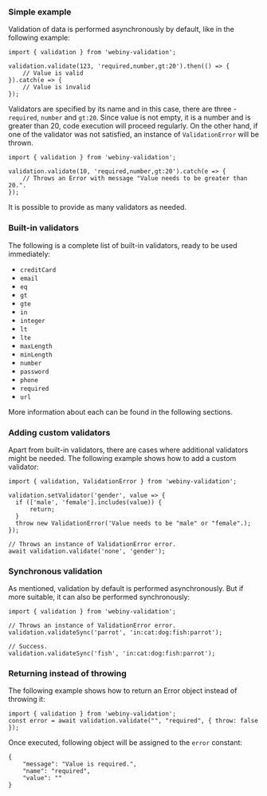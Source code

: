 ### Simple example
Validation of data is performed asynchronously by default, like in the following example:

```
import { validation } from 'webiny-validation';

validation.validate(123, 'required,number,gt:20').then(() => {
    // Value is valid
}).catch(e => {
    // Value is invalid
});
```

Validators are specified by its name and in this case, there are three - `required`, `number` and `gt:20`. 
Since value is not empty, it is a number and is greater than 20, code execution will proceed regularly. 
On the other hand, if one of the validator was not satisfied, an instance of `ValidationError` will be thrown.

```
import { validation } from 'webiny-validation';

validation.validate(10, 'required,number,gt:20').catch(e => {
    // Throws an Error with message "Value needs to be greater than 20.".
});
```

It is possible to provide as many validators as needed.

### Built-in validators
 
The following is a complete list of built-in validators, ready to be used immediately:
- `creditCard`
- `email`
- `eq`
- `gt`
- `gte`
- `in`
- `integer`
- `lt`
- `lte`
- `maxLength`
- `minLength`
- `number`
- `password`
- `phone`
- `required`
- `url`

More information about each can be found in the following sections.

### Adding custom validators 

Apart from built-in validators, there are cases where additional validators might be needed. The following example shows how to add a custom validator:

```
import { validation, ValidationError } from 'webiny-validation';

validation.setValidator('gender', value => {
  if (['male', 'female'].includes(value)) {
      return;
  }
  throw new ValidationError('Value needs to be "male" or "female".);
});

// Throws an instance of ValidationError error.
await validation.validate('none', 'gender');
```

### Synchronous validation
As mentioned, validation by default is performed asynchronously. 
But if more suitable, it can also be performed synchronously:

```
import { validation } from 'webiny-validation';

// Throws an instance of ValidationError error.
validation.validateSync('parrot', 'in:cat:dog:fish:parrot');

// Success.
validation.validateSync('fish', 'in:cat:dog:fish:parrot');
```

### Returning instead of throwing
The following example shows how to return an Error object instead of throwing it:   
```
import { validation } from 'webiny-validation';
const error = await validation.validate("", "required", { throw: false });
```

Once executed, following object will be assigned to the `error` constant:
```
{
    "message": "Value is required.",
    "name": "required",
    "value": ""
}     
 ```




